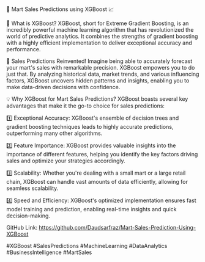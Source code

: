 🎉 Mart Sales Predictions using XGBoost 📈

🔎 What is XGBoost? XGBoost, short for Extreme Gradient Boosting, is an incredibly powerful machine learning algorithm that has revolutionized the world of predictive analytics. It combines the strengths of gradient boosting with a highly efficient implementation to deliver exceptional accuracy and performance.

🎯 Sales Predictions Reinvented! Imagine being able to accurately forecast your mart's sales with remarkable precision. XGBoost empowers you to do just that. By analyzing historical data, market trends, and various influencing factors, XGBoost uncovers hidden patterns and insights, enabling you to make data-driven decisions with confidence.

💡 Why XGBoost for Mart Sales Predictions? XGBoost boasts several key advantages that make it the go-to choice for sales predictions:

1️⃣ Exceptional Accuracy: XGBoost's ensemble of decision trees and gradient boosting techniques leads to highly accurate predictions, outperforming many other algorithms.

2️⃣ Feature Importance: XGBoost provides valuable insights into the importance of different features, helping you identify the key factors driving sales and optimize your strategies accordingly.

3️⃣ Scalability: Whether you're dealing with a small mart or a large retail chain, XGBoost can handle vast amounts of data efficiently, allowing for seamless scalability.

4️⃣ Speed and Efficiency: XGBoost's optimized implementation ensures fast model training and prediction, enabling real-time insights and quick decision-making.

GitHub Link:  https://github.com/Daudsarfraz/Mart-Sales-Prediction-Using-XGBoost

#XGBoost #SalesPredictions #MachineLearning #DataAnalytics #BusinessIntelligence #MartSales
